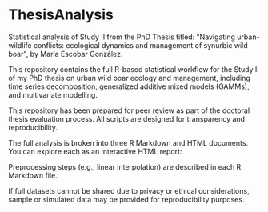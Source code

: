 # ThesisAnalysis
Statistical analysis of Study II from the PhD Thesis titled: "Navigating urban-wildlife conflicts: ecological dynamics and management of synurbic wild boar", by María Escobar González.

This repository contains the full R-based statistical workflow for the Study II of my PhD thesis on urban wild boar ecology and management, including time series decomposition, generalized additive mixed models (GAMMs), and multivariate modelling.

This repository has been prepared for peer review as part of the doctoral thesis evaluation process. All scripts are designed for transparency and reproducibility.

The full analysis is broken into three R Markdown and HTML documents. You can explore each as an interactive HTML report:

Preprocessing steps (e.g., linear interpolation) are described in each R Markdown file.

If full datasets cannot be shared due to privacy or ethical considerations, sample or simulated data may be provided for reproducibility purposes.
